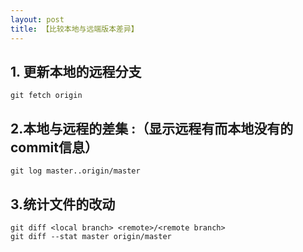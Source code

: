 ```yaml
---
layout: post
title: 【比较本地与远端版本差异】
---
```


 

## 1. 更新本地的远程分支  

`git fetch origin`

## 2.本地与远程的差集 :（显示远程有而本地没有的commit信息）  

`git log master..origin/master`

## 3.统计文件的改动

```
git diff <local branch> <remote>/<remote branch>
git diff --stat master origin/master
```
